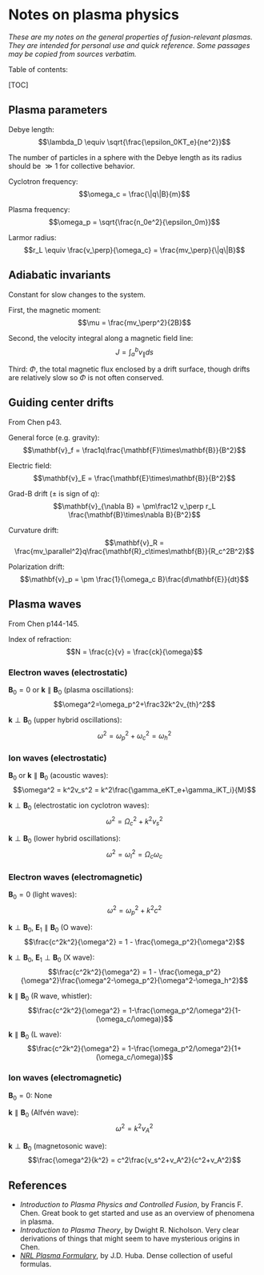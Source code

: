 <!-- {"full_title": "Notes: plasma physics"} -->

# Notes on plasma physics

_These are my notes on the general properties of fusion-relevant plasmas. They are intended for personal use and quick reference. Some passages may be copied from sources verbatim._

Table of contents:

[TOC]

## Plasma parameters

Debye length: $$\lambda_D \equiv \sqrt{\frac{\epsilon_0KT_e}{ne^2}}$$

The number of particles in a sphere with the Debye length as its radius should be $\gg1$ for collective behavior.

Cyclotron frequency: $$\omega_c = \frac{\|q\|B}{m}$$

Plasma frequency: $$\omega_p = \sqrt{\frac{n_0e^2}{\epsilon_0m}}$$

Larmor radius: $$r_L \equiv \frac{v_\perp}{\omega_c} = \frac{mv_\perp}{\|q\|B}$$

## Adiabatic invariants

Constant for slow changes to the system.

First, the magnetic moment: $$\mu = \frac{mv_\perp^2}{2B}$$

Second, the velocity integral along a magnetic field line: $$J = \int_a^b v_\parallel ds$$

Third: $\Phi$, the total magnetic flux enclosed by a drift surface, though drifts are relatively slow so $\Phi$ is not often conserved.

## Guiding center drifts

From Chen p43.

General force (e.g. gravity): $$\mathbf{v}_f = \frac1q\frac{\mathbf{F}\times\mathbf{B}}{B^2}$$

Electric field: $$\mathbf{v}_E = \frac{\mathbf{E}\times\mathbf{B}}{B^2}$$

Grad-B drift ($\pm$ is sign of $q$): $$\mathbf{v}_{\nabla B} = \pm\frac12 v_\perp r_L \frac{\mathbf{B}\times\nabla B}{B^2}$$

Curvature drift: $$\mathbf{v}_R = \frac{mv_\parallel^2}q\frac{\mathbf{R}_c\times\mathbf{B}}{R_c^2B^2}$$

Polarization drift: $$\mathbf{v}_p = \pm \frac{1}{\omega_c B}\frac{d\mathbf{E}}{dt}$$

## Plasma waves

From Chen p144-145.

Index of refraction: $$N = \frac{c}{v} = \frac{ck}{\omega}$$

### Electron waves (electrostatic)

$\mathbf{B}_0 = 0$ or $\mathbf{k}\parallel\mathbf{B}_0$ (plasma oscillations): $$\omega^2=\omega_p^2+\frac32k^2v_{th}^2$$

$\mathbf{k}\perp\mathbf{B}_0$ (upper hybrid oscillations): $$\omega^2=\omega_p^2+\omega_c^2=\omega_h^2$$

### Ion waves (electrostatic)

$\mathbf{B}_0$ or $\mathbf{k}\parallel\mathbf{B}_0$ (acoustic waves): $$\omega^2 = k^2v_s^2 = k^2\frac{\gamma_eKT_e+\gamma_iKT_i}{M}$$

$\mathbf{k}\perp\mathbf{B}_0$ (electrostatic ion cyclotron waves): $$\omega^2 = \Omega_c^2+k^2v_s^2$$

$\mathbf{k}\perp\mathbf{B}_0$ (lower hybrid oscillations): $$\omega^2 = \omega_l^2 = \Omega_c\omega_c$$

### Electron waves (electromagnetic)

$\mathbf{B}_0 = 0$ (light waves): $$\omega^2 = \omega_p^2+k^2c^2$$

$\mathbf{k}\perp\mathbf{B}_0$, $\mathbf{E}_1\parallel\mathbf{B}_0$ (O wave): $$\frac{c^2k^2}{\omega^2} = 1 - \frac{\omega_p^2}{\omega^2}$$

$\mathbf{k}\perp\mathbf{B}_0$, $\mathbf{E}_1\perp\mathbf{B}_0$ (X wave): $$\frac{c^2k^2}{\omega^2} = 1 - \frac{\omega_p^2}{\omega^2}\frac{\omega^2-\omega_p^2}{\omega^2-\omega_h^2}$$

$\mathbf{k}\parallel\mathbf{B}_0$ (R wave, whistler): $$\frac{c^2k^2}{\omega^2} = 1-\frac{\omega_p^2/\omega^2}{1-(\omega_c/\omega)}$$

$\mathbf{k}\parallel\mathbf{B}_0$ (L wave): $$\frac{c^2k^2}{\omega^2} = 1-\frac{\omega_p^2/\omega^2}{1+(\omega_c/\omega)}$$

### Ion waves (electromagnetic)

$\mathbf{B}_0 = 0$: None

$\mathbf{k}\parallel\mathbf{B}_0$ (Alfvén wave): $$\omega^2=k^2v_A^2$$

$\mathbf{k}\perp\mathbf{B}_0$ (magnetosonic wave): $$\frac{\omega^2}{k^2} = c^2\frac{v_s^2+v_A^2}{c^2+v_A^2}$$

## References

- _Introduction to Plasma Physics and Controlled Fusion_, by Francis F. Chen. Great book to get started and use as an overview of phenomena in plasma.
- _Introduction to Plasma Theory_, by Dwight R. Nicholson. Very clear derivations of things that might seem to have mysterious origins in Chen.
- _[NRL Plasma Formulary](http://www.nrl.navy.mil/ppd/content/nrl-plasma-formulary)_, by J.D. Huba. Dense collection of useful formulas.

<style>
.MathJax_Display {
    margin: 0;
}
</style>
